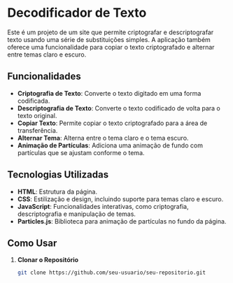 # Decodificador de Texto

Este é um projeto de um site que permite criptografar e descriptografar texto usando uma série de substituições simples. A aplicação também oferece uma funcionalidade para copiar o texto criptografado e alternar entre temas claro e escuro.

## Funcionalidades

- **Criptografia de Texto**: Converte o texto digitado em uma forma codificada.
- **Descriptografia de Texto**: Converte o texto codificado de volta para o texto original.
- **Copiar Texto**: Permite copiar o texto criptografado para a área de transferência.
- **Alternar Tema**: Alterna entre o tema claro e o tema escuro.
- **Animação de Partículas**: Adiciona uma animação de fundo com partículas que se ajustam conforme o tema.

## Tecnologias Utilizadas

- **HTML**: Estrutura da página.
- **CSS**: Estilização e design, incluindo suporte para temas claro e escuro.
- **JavaScript**: Funcionalidades interativas, como criptografia, descriptografia e manipulação de temas.
- **Particles.js**: Biblioteca para animação de partículas no fundo da página.

## Como Usar

1. **Clonar o Repositório**

   ```bash
   git clone https://github.com/seu-usuario/seu-repositorio.git
